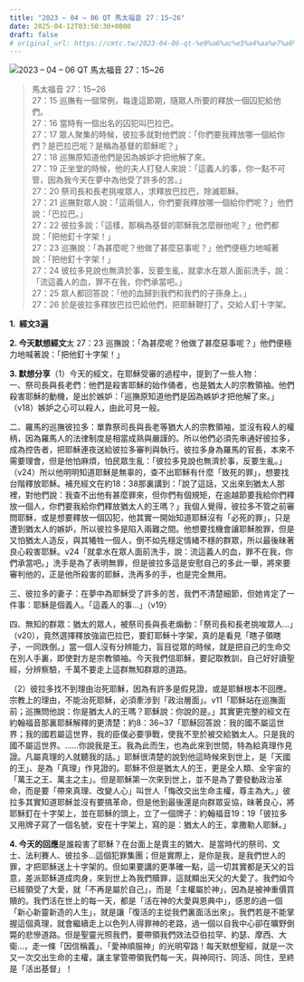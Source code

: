 ```yaml
---
title: "2023 – 04 – 06 QT 馬太福音 27：15~26"
date: 2025-04-12T03:50:30+0800
draft: false
# original_url: https://cmtc.tw/2023-04-06-qt-%e9%a6%ac%e5%a4%aa%e7%a6%8f%e9%9f%b3-27%ef%bc%9a1526
---
```


![2023 – 04 – 06 QT 馬太福音 27：15\~26](/images/qt.jpg  "2023 – 04 – 06 QT 馬太福音 27：15\~26")

> 馬太福音 27：15\~26  
> 27：15 巡撫有一個常例，每逢這節期，隨眾人所要的釋放一個囚犯給他們。  
> 27：16 當時有一個出名的囚犯叫巴拉巴。  
> 27：17 眾人聚集的時候，彼拉多就對他們說：「你們要我釋放哪一個給你們？是巴拉巴呢？是稱為基督的耶穌呢？」  
> 27：18 巡撫原知道他們是因為嫉妒才把他解了來。  
> 27：19 正坐堂的時候，他的夫人打發人來說：「這義人的事，你一點不可管，因為我今天在夢中為他受了許多的苦。」  
> 27：20 祭司長和長老挑唆眾人，求釋放巴拉巴，除滅耶穌。  
> 27：21 巡撫對眾人說：「這兩個人，你們要我釋放哪一個給你們呢？」他們說：「巴拉巴。」  
> 27：22 彼拉多說：「這樣，那稱為基督的耶穌我怎麼辦他呢？」他們都說：「把他釘十字架！」  
> 27：23 巡撫說：「為甚麼呢？他做了甚麼惡事呢？」他們便極力地喊著說：「把他釘十字架！」  
> 27：24 彼拉多見說也無濟於事，反要生亂，就拿水在眾人面前洗手，說：「流這義人的血，罪不在我，你們承當吧。」  
> 27：25 眾人都回答說：「他的血歸到我們和我們的子孫身上。」  
> 27：26 於是彼拉多釋放巴拉巴給他們，把耶穌鞭打了，交給人釘十字架。

**1.  經文3遍**

**2. 今天默想經文**太 27：23 巡撫說：「為甚麼呢？他做了甚麼惡事呢？」他們便極力地喊著說：「把他釘十字架！」

**3. 默想分享**（1）今天的經文，在耶穌受審的過程中，提到了一些人物：  
一、祭司長與長老們：他們是殺害耶穌的始作俑者，也是猶太人的宗教領袖。他們殺害耶穌的動機，是出於嫉妒：「巡撫原知道他們是因為嫉妒才把他解了來。」（v18）嫉妒之心可以殺人，由此可見一般。

二、羅馬的巡撫彼拉多：單靠祭司長與長老等猶大人的宗教領袖，並沒有殺人的權柄，因為羅馬人的法律制度是相當成熟與嚴謹的。所以他們必須先串通好彼拉多，成為控告者，把耶穌連夜送給彼拉多審判與執行。彼拉多身為羅馬的官長，本來不需要理會，但是他怕麻煩，怕民眾生亂：「彼拉多見說也無濟於事，反要生亂。」（v24）所以他明明知道耶穌是無辜的，查不出耶穌有什麼「致死的罪」，想要找台階釋放耶穌。補充經文在約18：38那裏講到：「說了這話，又出來到猶太人那裡，對他們說：我查不出他有甚麼罪來，但你們有個規矩，在逾越節要我給你們釋放一個人，你們要我給你們釋放猶太人的王嗎？」我個人覺得，彼拉多不管之前審問耶穌，或是想要釋放一個囚犯，他其實一開始知道耶穌沒有「必死的罪」，只是遭到猶太人的嫉妒，所以彼拉多是陷入兩難之間。他想要找機會讓耶穌脫罪，但是又怕猶太人造反，與其犧牲一個人，倒不如先穩定情緒不穩的群眾，所以最後昧著良心殺害耶穌。v24「就拿水在眾人面前洗手，說：流這義人的血，罪不在我，你們承當吧。」洗手是為了表明無罪，但是彼拉多這是安慰自己的多此一舉，將來要審判他的，正是他所殺害的耶穌，洗再多的手，也是完全無用。

三、彼拉多的妻子：在夢中為耶穌受了許多的苦，我們不清楚細節，但她肯定了一件事：耶穌是個義人。「這義人的事…」（v19）

四、無知的群眾：猶太的眾人，被祭司長與長老煽動：「祭司長和長老挑唆眾人…」（v20），竟然選擇釋放強盜巴拉巴，要釘耶穌十字架，真的是看見「瞎子領瞎子，一同跌倒。」當一個人沒有分辨能力，盲目從眾的時候，就是把自己的生命交在別人手裏，即使對方是宗教領袖。今天我們信耶穌，要記取教訓，自己好好讀聖經，分辨察驗，千萬不要走上這群無知群眾的道路。

（2）彼拉多找不到理由治死耶穌，因為有許多是假見證，或是耶穌根本不回應。宗教上的理由，不能治死耶穌，必須牽涉到「政治層面」。v11「耶穌站在巡撫面前；巡撫問他說：你是猶太人的王嗎？耶穌說：你說的是。」其實更完整的經文在約翰福音那裏耶穌解釋的更清楚：約8：36\~37「耶穌回答說：我的國不屬這世界；我的國若屬這世界，我的臣僕必要爭戰，使我不至於被交給猶太人。只是我的國不屬這世界。……你說我是王。我為此而生，也為此來到世間，特為給真理作見證。凡屬真理的人就聽我的話。」耶穌很清楚的說到他這時候來到世上，是「天國的王」、是為「真理」作見證的。耶穌不但是猶太人的王，更是全人類、全宇宙的「萬王之王、萬主之主」。但是耶穌第一次來到世上，並不是為了要發動政治革命，而是要「帶來真理、改變人心」叫世人「悔改交出生命主權，尊主為大。」彼拉多其實知道耶穌並沒有要搞革命，但是他到最後還是向群眾妥協，昧著良心，將耶穌釘在十字架上，並在耶穌的頭上，立了一個牌子：約翰福音19：19「彼拉多又用牌子寫了一個名號，安在十字架上，寫的是：猶太人的王，拿撒勒人耶穌。」

**4. 今天的回應**是誰殺害了耶穌？在台面上是賣主的猶大、是當時代的祭司、文士、法利賽人、彼拉多…這個犯罪集團；但是實際上，是你是我，是我們世人的罪，才把耶穌送上十字架的。但如果要講的更準確一點，這一切其實都是天父的旨意，差派耶穌道成肉身，來到世上為我們贖罪，這就顯出天父的大愛了。我們如今已經領受了大愛，就「不再是屬於自己」，而是「主權屬於神」，因為是被神重價買贖的。我們活在世上的每一天，都是「活在神的大愛與恩典中」，感恩的過一個「新心新靈新造的人生」，就是讓「復活的主從我們裏面活出來」。我們若是不能掌握這個真理，就會繼續走上以色列人得罪神的老路，過一個以自我中心卻在曠野倒斃的悲慘道路。但是聖靈光照我們，要帶領我們效法亞伯拉罕、約瑟、摩西、大衛…，走一條「因信稱義」、「愛神順服神」的光明窄路！每天默想聖經，就是一次又一次交出生命的主權，讓主掌管帶領我們每一天，與神同行、同活、同住，至終是「活出基督」！